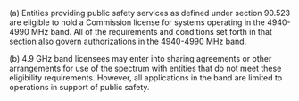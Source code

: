 (a) Entities providing public safety services as defined under section 90.523 are eligible to hold a Commission license for systems operating in the 4940-4990 MHz band. All of the requirements and conditions set forth in that section also govern authorizations in the 4940-4990 MHz band.
                                    

(b) 4.9 GHz band licensees may enter into sharing agreements or other arrangements for use of the spectrum with entities that do not meet these eligibility requirements. However, all applications in the band are limited to operations in support of public safety.

